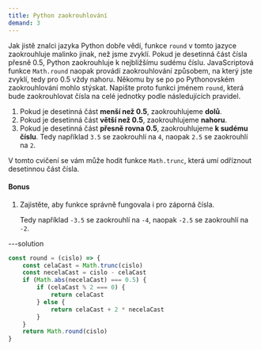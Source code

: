 ```yaml
---
title: Python zaokrouhlování
demand: 3
---
```


Jak jistě znalci jazyka Python dobře vědí, funkce `round` v tomto jazyce zaokrouhluje malinko jinak, než jsme zvyklí. Pokud je desetinná část čísla přesně 0.5, Python zaokrouhluje k nejbližšímu sudému číslu. JavaScriptová funkce `Math.round` naopak provádí zaokrouhlování způsobem, na který jste zvyklí, tedy pro 0.5 vždy nahoru. Někomu by se po po Pythonovském zaokrouhlování mohlo stýskat. Napište proto funkci jménem `round`, která bude zaokrouhlovat čísla na celé jednotky podle následujících pravidel.

1. Pokud je desetinná část **menší než 0.5**, zaokrouhlujeme **dolů**.
1. Pokud je desetinná část **větší než 0.5**, zaokrouhlujeme **nahoru**.
1. Pokud je desetinná část **přesně rovna 0.5**, zaokrouhlujeme **k sudému číslu**. Tedy například `3.5` se zaokrouhlí na `4`, naopak `2.5` se zaokrouhlí na `2`.

V tomto cvičení se vám může hodit funkce `Math.trunc`, která umí odříznout desetinnou část čísla.

#### Bonus

1. Zajistěte, aby funkce správně fungovala i pro záporná čísla.

   Tedy například `-3.5` se zaokrouhlí na `-4`, naopak `-2.5` se zaokrouhlí na `-2`.

---solution

```js
const round = (cislo) => {
	const celaCast = Math.trunc(cislo)
	const necelaCast = cislo - celaCast
	if (Math.abs(necelaCast) === 0.5) {
		if (celaCast % 2 === 0) {
			return celaCast
		} else {
			return celaCast + 2 * necelaCast
		}
	}
	return Math.round(cislo)
}
```

